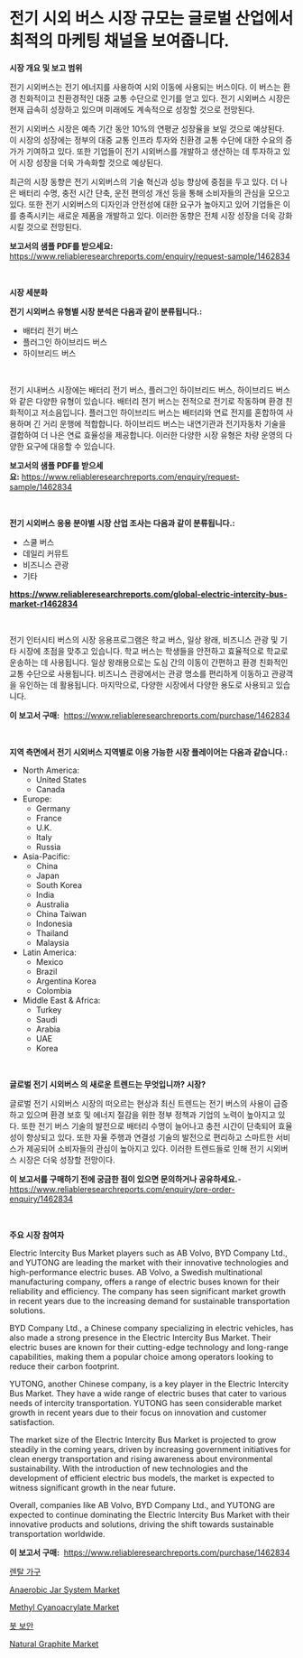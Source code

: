 <p><h1>전기 시외 버스 시장 규모는 글로벌 산업에서 최적의 마케팅 채널을 보여줍니다.</h1></p><p><strong>시장 개요 및 보고 범위</strong></p>
<p><p>전기 시외버스는 전기 에너지를 사용하여 시외 이동에 사용되는 버스이다. 이 버스는 환경 친화적이고 친환경적인 대중 교통 수단으로 인기를 얻고 있다. 전기 시외버스 시장은 현재 급속히 성장하고 있으며 미래에도 계속적으로 성장할 것으로 전망된다. </p><p>전기 시외버스 시장은 예측 기간 동안 10%의 연평균 성장율을 보일 것으로 예상된다. 이 시장의 성장에는 정부의 대중 교통 인프라 투자와 친환경 교통 수단에 대한 수요의 증가가 기여하고 있다. 또한 기업들이 전기 시외버스를 개발하고 생산하는 데 투자하고 있어 시장 성장을 더욱 가속화할 것으로 예상된다. </p><p>최근의 시장 동향은 전기 시외버스의 기술 혁신과 성능 향상에 중점을 두고 있다. 더 나은 배터리 수명, 충전 시간 단축, 운전 편의성 개선 등을 통해 소비자들의 관심을 모으고 있다. 또한 전기 시외버스의 디자인과 안전성에 대한 요구가 높아지고 있어 기업들은 이를 충족시키는 새로운 제품을 개발하고 있다. 이러한 동향은 전체 시장 성장을 더욱 강화시킬 것으로 전망된다.</p></p>
<p><strong>보고서의 샘플 PDF를 받으세요:</strong> <a href="https://www.reliableresearchreports.com/enquiry/request-sample/1462834">https://www.reliableresearchreports.com/enquiry/request-sample/1462834</a></p>
<p>&nbsp;</p>
<p><strong>시장 세분화</strong></p>
<p><strong>전기 시외버스 유형별 시장 분석은 다음과 같이 분류됩니다.:</strong></p>
<p><ul><li>배터리 전기 버스</li><li>플러그인 하이브리드 버스</li><li>하이브리드 버스</li></ul></p>
<p>&nbsp;</p>
<p><p>전기 시내버스 시장에는 배터리 전기 버스, 플러그인 하이브리드 버스, 하이브리드 버스와 같은 다양한 유형이 있습니다. 배터리 전기 버스는 전적으로 전기로 작동하며 환경 친화적이고 저소음입니다. 플러그인 하이브리드 버스는 배터리와 연료 전지를 혼합하여 사용하며 긴 거리 운행에 적합합니다. 하이브리드 버스는 내연기관과 전기자동차 기술을 결합하여 더 나은 연료 효율성을 제공합니다. 이러한 다양한 시장 유형은 차량 운영의 다양한 요구에 대응할 수 있습니다.</p></p>
<p><strong>보고서의 샘플 PDF를 받으세요:</strong>&nbsp;<a href="https://www.reliableresearchreports.com/enquiry/request-sample/1462834">https://www.reliableresearchreports.com/enquiry/request-sample/1462834</a></p>
<p>&nbsp;</p>
<p><strong> 전기 시외버스 응용 분야별 시장 산업 조사는 다음과 같이 분류됩니다.:</strong></p>
<p><ul><li>스쿨 버스</li><li>데일리 커뮤트</li><li>비즈니스 관광</li><li>기타</li></ul></p>
<p><strong><a href="https://www.reliableresearchreports.com/global-electric-intercity-bus-market-r1462834">https://www.reliableresearchreports.com/global-electric-intercity-bus-market-r1462834</a></strong></p>
<p>&nbsp;</p>
<p><p>전기 인터시티 버스의 시장 응용프로그램은 학교 버스, 일상 왕래, 비즈니스 관광 및 기타 시장에 초점을 맞추고 있습니다. 학교 버스는 학생들을 안전하고 효율적으로 학교로 운송하는 데 사용됩니다. 일상 왕래용으로는 도심 간의 이동이 간편하고 환경 친화적인 교통 수단으로 사용됩니다. 비즈니스 관광에서는 관광 명소를 편리하게 이동하고 관광객을 유인하는 데 활용됩니다. 마지막으로, 다양한 시장에서 다양한 용도로 사용되고 있습니다.</p></p>
<p><strong>이 보고서 구매:</strong>&nbsp; <a href="https://www.reliableresearchreports.com/purchase/1462834">https://www.reliableresearchreports.com/purchase/1462834</a></p>
<p>&nbsp;</p>
<p><strong>지역 측면에서 전기 시외버스 지역별로 이용 가능한 시장 플레이어는 다음과 같습니다.:</strong></p>
<p><ul>
    <li>
        North America:
        <ul>
            <li>United States</li>
            <li>Canada</li>
        </ul>
    </li>
    <li>
        Europe:
        <ul>
            <li>Germany</li>
            <li>France</li>
            <li>U.K.</li>
            <li>Italy</li>
            <li>Russia</li>
        </ul>
    </li>
    <li>
        Asia-Pacific:
        <ul>
            <li>China</li>
            <li>Japan</li>
            <li>South Korea</li>
            <li>India</li>
            <li>Australia</li>
            <li>China Taiwan</li>
            <li>Indonesia</li>
            <li>Thailand</li>
            <li>Malaysia</li>
        </ul>
    </li>
    <li>
        Latin America:
        <ul>
            <li>Mexico</li>
            <li>Brazil</li>
            <li>Argentina Korea</li>
            <li>Colombia</li>
        </ul>
    </li>
    <li>
        Middle East & Africa:
        <ul>
            <li>Turkey</li>
            <li>Saudi</li>
            <li>Arabia</li>
            <li>UAE</li>
            <li>Korea</li>
        </ul>
    </li>
    </ul></p>
<p>&nbsp;</p>
<p><strong>글로벌 전기 시외버스 의 새로운 트렌드는 무엇입니까? 시장?</strong></p>
<p><p>글로벌 전기 시외버스 시장의 떠오르는 현상과 최신 트렌드는 전기 버스의 사용이 급증하고 있으며 환경 보호 및 에너지 절감을 위한 정부 정책과 기업의 노력이 높아지고 있다. 또한 전기 버스 기술의 발전으로 배터리 수명이 늘어나고 충전 시간이 단축되어 효율성이 향상되고 있다. 또한 자율 주행과 연결성 기술의 발전으로 편리하고 스마트한 서비스가 제공되어 소비자들의 관심이 높아지고 있다. 이러한 트렌드들로 인해 전기 시외버스 시장은 더욱 성장할 전망이다.</p></p>
<p><strong>이 보고서를 구매하기 전에 궁금한 점이 있으면 문의하거나 공유하세요.</strong>- <a href="https://www.reliableresearchreports.com/enquiry/pre-order-enquiry/1462834">https://www.reliableresearchreports.com/enquiry/pre-order-enquiry/1462834</a></p>
<p>&nbsp;</p>
<p><strong>주요 시장 참여자</strong></p>
<p><p>Electric Intercity Bus Market players such as AB Volvo, BYD Company Ltd., and YUTONG are leading the market with their innovative technologies and high-performance electric buses. AB Volvo, a Swedish multinational manufacturing company, offers a range of electric buses known for their reliability and efficiency. The company has seen significant market growth in recent years due to the increasing demand for sustainable transportation solutions.</p><p>BYD Company Ltd., a Chinese company specializing in electric vehicles, has also made a strong presence in the Electric Intercity Bus Market. Their electric buses are known for their cutting-edge technology and long-range capabilities, making them a popular choice among operators looking to reduce their carbon footprint.</p><p>YUTONG, another Chinese company, is a key player in the Electric Intercity Bus Market. They have a wide range of electric buses that cater to various needs of intercity transportation. YUTONG has seen considerable market growth in recent years due to their focus on innovation and customer satisfaction.</p><p>The market size of the Electric Intercity Bus Market is projected to grow steadily in the coming years, driven by increasing government initiatives for clean energy transportation and rising awareness about environmental sustainability. With the introduction of new technologies and the development of efficient electric bus models, the market is expected to witness significant growth in the near future.</p><p>Overall, companies like AB Volvo, BYD Company Ltd., and YUTONG are expected to continue dominating the Electric Intercity Bus Market with their innovative products and solutions, driving the shift towards sustainable transportation worldwide.</p></p>
<p><strong>이 보고서 구매:</strong>&nbsp;&nbsp;<a href="https://www.reliableresearchreports.com/purchase/1462834">https://www.reliableresearchreports.com/purchase/1462834</a></p>
<p><p><a href="https://github.com/vskv4779xr1/Market-Research-Report-List-1/blob/main/550343130721.md">렌탈 가구</a></p><p><a href="https://github.com/GroverBarry/Market-Research-Report-List-4/blob/main/anaerobic-jar-system-market.md">Anaerobic Jar System Market</a></p><p><a href="https://issuu.com/reportprime-2/docs/methyl-cyanoacrylate-market-size-2030.pptx">Methyl Cyanoacrylate Market</a></p><p><a href="https://github.com/CliftonFisher9067/Market-Research-Report-List-1/blob/main/667311930722.md">봇 보안</a></p><p><a href="https://issuu.com/reportprime-2/docs/natural-graphite-market-size-2030.pptx">Natural Graphite Market</a></p></p>